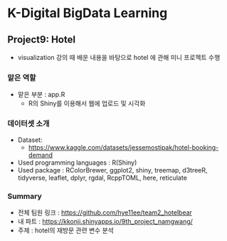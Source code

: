 # K-Digital BigData Learning
## Project9: Hotel
- visualization 강의 때 배운 내용을 바탕으로 hotel 에 관해 미니 프로젝트 수행

### 맡은 역할
- 맡은 부분 : app.R
    - R의 Shiny를 이용해서 웹에 업로드 및 시각화
### 데이터셋 소개
- Dataset:
    -  https://www.kaggle.com/datasets/jessemostipak/hotel-booking-demand
- Used programming languages : R(Shiny)
- Used package : RColorBrewer, ggplot2, shiny, treemap, d3treeR, tidyverse, leaflet, dplyr, rgdal, RcppTOML, here, reticulate
### Summary
- 전체 팀원 링크 : https://github.com/hye11ee/team2_hotelbear
- 내 파트 : https://kkonji.shinyapps.io/9th_project_namgwang/
- 주제 : hotel의 재방문 관련 변수 분석 


